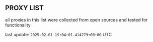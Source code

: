 ## PROXY LIST

all proxies in this list were collected from open sources and tested for functionality

last update: `2025-02-01 19:04:01.414279+00:00` UTC